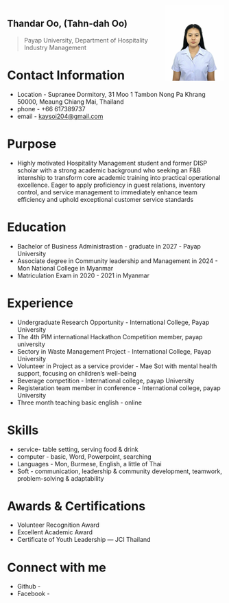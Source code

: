 <img src="https://github.com/kaysoi204-sudo/kaysoi204-sudo.github.io/blob/8a505de319efcd786864a31b8da5479b0a3482db/568294255_1570928127602033_37263286785602070_n.jpg" alt="TDO Photo" align="right" width="27%"/>

## Thandar Oo, (Tahn-dah Oo)
> Payap University, Department of Hospitality Industry Management<br />

# Contact Information
* Location - Supranee Dormitory, 31 Moo 1 Tambon Nong Pa Khrang 50000, Meaung Chiang Mai, Thailand<br />
* phone - +66 617389737
* email - kaysoi204@gmail.com

# Purpose 
* Highly motivated Hospitality Management student and former DISP scholar with a strong academic background who seeking an F&B internship to transform core academic training into practical operational excellence. Eager to apply proficiency in guest relations, inventory control, and service management to immediately enhance team efficiency and uphold exceptional customer service standards

# Education
* Bachelor of Business Administrastion - graduate in 2027 - Payap University  
* Associate degree in Community leadership and Management in 2024 - Mon National College in Myanmar
* Matriculation Exam in 2020 - 2021 in Myanmar

# Experience
* Undergraduate Research Opportunity - International College, Payap University
* The 4th PIM international Hackathon Competition member, payap university 
* Sectory in Waste Management Project - International College, Payap University 
* Volunteer in Project as a service provider - Mae Sot with mental health support, focusing on children’s well-being
* Beverage competition - International college, payap University
* Registeration team member in conference - International college, payap University
* Three month teaching basic english - online 


# Skills
* service- table setting, serving food & drink
* computer - basic, Word, Powerpoint, searching
* Languages - Mon, Burmese, English, a little of Thai
* Soft - communication, leadership & community development, teamwork, problem-solving & adaptability

# Awards & Certifications
* Volunteer Recognition Award
* Excellent Academic Award
* Certificate of Youth Leadership — JCI Thailand

# Connect with me
* Github -
* Facebook - 




